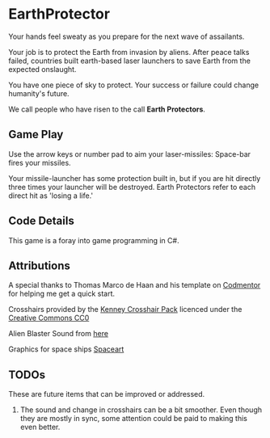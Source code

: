 ﻿# EarthProtector

Your hands feel sweaty as you prepare for the next wave of assailants. 

Your job is to protect the Earth from invasion by aliens. After peace talks failed, countries built earth-based laser launchers to save Earth from the expected onslaught. 

You have one piece of sky to protect. Your success or failure could change humanity's future. 

We call people who have risen to the call **Earth Protectors**.



## Game Play
Use the arrow keys or number pad to aim your laser-missiles: Space-bar fires your missiles. 

Your missile-launcher has some protection built in, but if you are hit directly three times your launcher will be destroyed. Earth Protectors refer to each direct hit as 'losing a life.'

## Code Details
This game is a foray into game programming in C#.

## Attributions 
A special thanks to Thomas Marco de Haan and his template on [Codmentor](https://www.codementor.io/@dewetvanthomas/tutorial-game-loop-for-c-128ovxgrig) for helping me get a quick start.

Crosshairs provided by the [Kenney Crosshair Pack](https://www.kenney.nl/assets/crosshair-pack) licenced under the [Creative Commons CC0](https://creativecommons.org/publicdomain/zero/1.0/)

Alien Blaster Sound from [here](https://opengameart.org/content/alien-blaster)

Graphics for space ships [Spaceart](https://opengameart.org/content/space-shooter-art)


## TODOs

These are future items that can be improved or addressed. 

1. The sound and change in crosshairs can be a bit smoother. Even though they are mostly in sync, some attention could be paid to making this even better.
